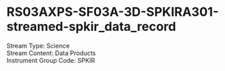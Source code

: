 # RS03AXPS-SF03A-3D-SPKIRA301-streamed-spkir_data_record

Stream Type: Science<br>
Stream Content: Data Products<br>
Instrument Group Code: SPKIR<br>
